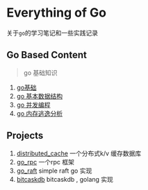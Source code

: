 # Everything of Go

关于`go`的学习笔记和一些实践记录

## Go Based Content
> go 基础知识

1. [go基础](go-notes/chapter_1/1-基础.md)
2. [go 基本数据结构](go-notes/chapter_3/readme.md)
3. [go 并发编程](go-notes/chapter_4/readme.md)
4. [go 内存逃逸分析](go-notes/chaper_2/内存逃逸.md)

## Projects
1. [distributed_cache](distributed_cache/README.md)
    一个分布式k/v 缓存数据库
2. [go_rpc](go_rpc/readme.md)
    一个rpc 框架
3. [go_raft](go_raft/readme.md)
   simple raft go 实现
4. [bitcaskdb](db/bitcaskdb/readme.md)
   bitcaskdb , golang 实现

